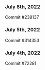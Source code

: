 ### July 8th, 2022

Commit #238137

### July 5th, 2022

Commit #314353


### July 4th, 2022

Commit #72281
